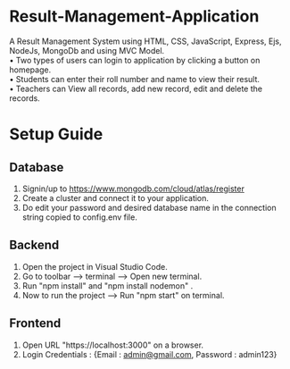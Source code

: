 # Result-Management-Application
A Result Management System using HTML, CSS, JavaScript, Express, Ejs, NodeJs, MongoDb and using MVC Model.<br/>
• Two types of users can login to application by clicking a button on homepage.<br/>
• Students can enter their roll number and name to view their result.<br/>
• Teachers can View all records, add new record, edit and delete the records.<br/>

# Setup Guide 

## Database 
1. Signin/up to https://www.mongodb.com/cloud/atlas/register 
2. Create a cluster and connect it to your application.
3. Do edit your password and desired database name in the connection string copied to config.env file.
  
## Backend 
1. Open the project in Visual Studio Code.
2. Go to toolbar --> terminal --> Open new terminal.
3. Run "npm install" and "npm install  nodemon" .
4. Now to run the project --> Run "npm start" on terminal.
  
## Frontend
1. Open URL "https://localhost:3000" on a browser.
2. Login Credentials : {Email : admin@gmail.com, Password : admin123}